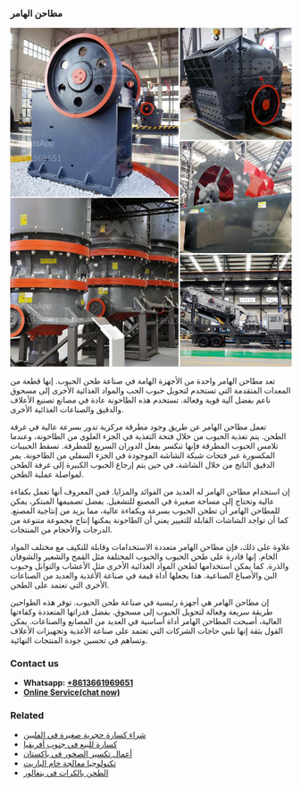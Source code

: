 <h3>مطاحن الهامر</h3><img src='1701853968.jpg' alt=''><p>تعد مطاحن الهامر واحدة من الأجهزة الهامة في صناعة طحن الحبوب. إنها قطعة من المعدات المتقدمة التي تستخدم لتحويل حبوب الحب والمواد الغذائية الأخرى إلى مسحوق ناعم بفضل آلية قوية وفعالة. تستخدم هذه الطاحونة عادة في مصانع تصنيع الأعلاف والدقيق والصناعات الغذائية الأخرى.</p><p>تعمل مطاحن الهامر عن طريق وجود مطرقة مركزية تدور بسرعة عالية في غرفة الطحن. يتم تغذية الحبوب من خلال فتحة التغذية في الجزء العلوي من الطاحونة، وعندما تلامس الحبوب المطرقة فإنها تنكسر بفعل الدوران السريع للمطرقة. تسقط الحبيبات المكسورة عبر فتحات شبكة الشاشة الموجودة في الجزء السفلي من الطاحونة. يمر الدقيق الناتج من خلال الشاشة، في حين يتم إرجاع الحبوب الكبيرة إلى غرفة الطحن لمواصلة عملية الطحن.</p><p>إن استخدام مطاحن الهامر له العديد من الفوائد والمزايا. فمن المعروف أنها تعمل بكفاءة عالية وتحتاج إلى مساحة صغيرة في المصنع للتشغيل. بفضل تصميمها المبتكر، يمكن للمطاحن الهامر أن تطحن الحبوب بسرعة وبكفاءة عالية، مما يزيد من إنتاجية المصنع. كما أن تواجد الشاشات القابلة للتغيير يعني أن الطاحونة يمكنها إنتاج مجموعة متنوعة من الدرجات والأحجام من المنتجات.</p><p>علاوة على ذلك، فإن مطاحن الهامر متعددة الاستخدامات وقابلة للتكيف مع مختلف المواد الخام. إنها قادرة على طحن الحبوب والحبوب المختلفة مثل القمح والشعير والشوفان والذرة. كما يمكن استخدامها لطحن المواد الغذائية الأخرى مثل الأعشاب والتوابل وحبوب البن والأصباغ الصناعية. هذا يجعلها أداة قيمة في صناعة الأغذية والعديد من الصناعات الأخرى التي تعتمد على الطحن.</p><p>إن مطاحن الهامر هي أجهزة رئيسية في صناعة طحن الحبوب. توفر هذه الطواحين طريقة سريعة وفعالة لتحويل الحبوب إلى مسحوق. بفضل قدراتها المتعددة وكفاءتها العالية، أصبحت المطاحن الهامر أداة أساسية في العديد من المصانع والصناعات. يمكن القول بثقة إنها تلبي حاجات الشركات التي تعتمد على صناعة الأغذية وتجهيزات الأعلاف وتساهم في تحسين جودة المنتجات النهائية.</p><h3>Contact us</h3><ul><li><strong>Whatsapp:&nbsp;<a href="https://wa.me/8613661969651">+8613661969651</a></strong></li><li><a href="https://swt.shibang-china.com/?git&amp;zhl&amp;مطاحن الهامر"><strong>Online Service(chat now)</strong></a></li></ul><h3>Related</h3><ul><li><a href='شراء كسارة حجرية صغيرة في الفلبين.md'>شراء كسارة حجرية صغيرة في الفلبين</a></li><li><a href='كسارة للبيع في جنوب أفريقيا.md'>كسارة للبيع في جنوب أفريقيا</a></li><li><a href='أعمال تكسير الصخور في باكستان.md'>أعمال تكسير الصخور في باكستان</a></li><li><a href='تكنولوجيا معالجة خام الباريت.md'>تكنولوجيا معالجة خام الباريت</a></li><li><a href='الطحن بالكرات في بنغالور.md'>الطحن بالكرات في بنغالور</a></li></ul>